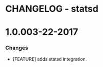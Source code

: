 # CHANGELOG - statsd

1.0.003-22-2017
==================

### Changes

* [FEATURE] adds statsd integration.
